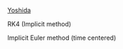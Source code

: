 [Yoshida](https://en.wikipedia.org/wiki/Leapfrog_integration)

RK4 (Implicit method)

Implicit Euler method (time centered)
